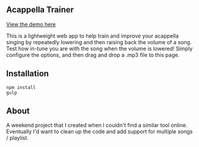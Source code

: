 

## Acappella Trainer

[View the demo here](http://kendevdesigns.com/sandbox/acappella-trainer/)

This is a lightweight web app to help train and improve your acappella singing by repeatedly lowering and then raising back the volume of a song. Test how in-tune you are with the song when the volume is lowered! Simply configure the options, and then drag and drop a .mp3 file to this page.

## Installation

```
npm install
gulp
```

## About

A weekend project that I created when I couldn't find a similar tool online. Eventually I'd want to clean up the code and add support for multiple songs / playlist.